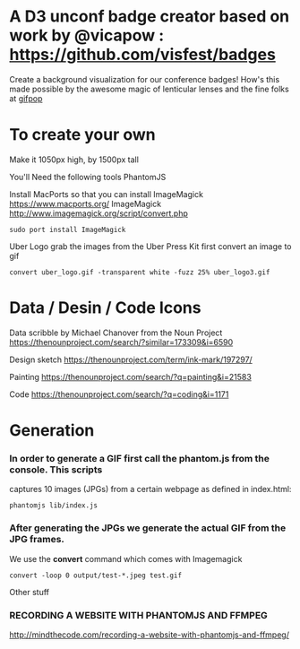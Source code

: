 

# A D3 unconf badge creator based on work by @vicapow : https://github.com/visfest/badges

Create a background visualization for our conference badges! How's this made possible by the awesome magic of lenticular lenses and the fine folks at [gifpop](http://gifpop.io/)


# To create your own

Make it 1050px high, by 1500px tall


You'll Need the following tools
PhantomJS

Install MacPorts so that you can install ImageMagick     https://www.macports.org/
ImageMagick    http://www.imagemagick.org/script/convert.php
````
sudo port install ImageMagick
````

Uber Logo
grab the images from the Uber Press Kit
first convert an image to gif
````
convert uber_logo.gif -transparent white -fuzz 25% uber_logo3.gif
````

# Data / Desin / Code   Icons 
Data
scribble by Michael Chanover from the Noun Project
https://thenounproject.com/search/?similar=173309&i=6590

Design
sketch
https://thenounproject.com/term/ink-mark/197297/

Painting
https://thenounproject.com/search/?q=painting&i=21583

Code
https://thenounproject.com/search/?q=coding&i=1171


# Generation
### In order to generate a GIF first call the phantom.js from the console. This scripts
captures 10 images (JPGs) from a certain webpage as defined in index.html:
````
phantomjs lib/index.js
````
### After generating the JPGs we generate the actual GIF from the JPG frames.
We use the **convert** command which comes with Imagemagick
````
convert -loop 0 output/test-*.jpeg test.gif
````


Other stuff

### RECORDING A WEBSITE WITH PHANTOMJS AND FFMPEG
http://mindthecode.com/recording-a-website-with-phantomjs-and-ffmpeg/

